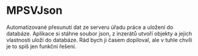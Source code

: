 # MPSVJson

Automatizované přesunutí dat ze serveru úřadu práce a uložení do databáze.
Aplikace si stáhne soubor json, z inzerátů utvoří objekty a jejich vlastnosti uloží do databáze.
Rád bych ji časem dopiloval, ale v tuhle chvíli je to spíš jen funkční řešení.
